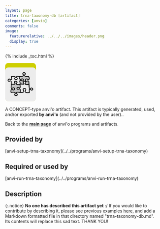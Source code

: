 ```yaml
---
layout: page
title: trna-taxonomy-db [artifact]
categories: [anvio]
comments: false
image:
  featurerelative: ../../../images/header.png
  display: true
---
```



{% include _toc.html %}


<img src="../../images/icons/CONCEPT.png" alt="CONCEPT" style="width:100px; border:none" />

A CONCEPT-type anvi'o artifact. This artifact is typically generated, used, and/or exported **by anvi'o** (and not provided by the user)..

Back to the **[main page](../../)** of anvi'o programs and artifacts.

## Provided by


<p style="text-align: left" markdown="1"><span class="artifact-p">[anvi-setup-trna-taxonomy](../../programs/anvi-setup-trna-taxonomy)</span></p>


## Required or used by


<p style="text-align: left" markdown="1"><span class="artifact-r">[anvi-run-trna-taxonomy](../../programs/anvi-run-trna-taxonomy)</span></p>


## Description

{:.notice}
**No one has described this artifact yet** :/ If you would like to contribute by describing it, please see previous examples [here](https://github.com/merenlab/anvio/tree/master/anvio/docs/artifacts), and add a Markdown formatted file in that directory named "trna-taxonomy-db.md". Its contents will replace this sad text. THANK YOU!

